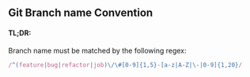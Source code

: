## Git Branch name Convention

#### TL;DR:

Branch name must be matched by the following regex:

```js
/^(feature|bug|refactor|job)\/\#[0-9]{1,5}-[a-z|A-Z|\-|0-9]{1,20}/
```
